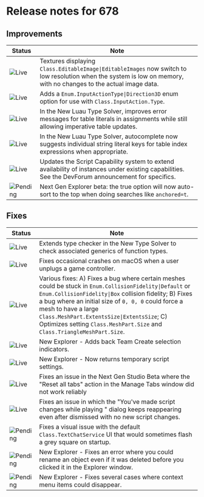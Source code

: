 # Release notes for 678

## Improvements

| Status | Note |
|--------|------|
| ![Live](https://img.shields.io/badge/Live-009E57?style=flat)  | Textures displaying `Class.EditableImage\|EditableImages` now switch to low resolution when the system is low on memory, with no changes to the actual image data. |
| ![Live](https://img.shields.io/badge/Live-009E57?style=flat)  | Adds a `Enum.InputActionType\|Direction3D` enum option for use with `Class.InputAction.Type`. |
| ![Live](https://img.shields.io/badge/Live-009E57?style=flat)  | In the New Luau Type Solver, improves error messages for table literals in assignments while still allowing imperative table updates. |
| ![Live](https://img.shields.io/badge/Live-009E57?style=flat)  | In the New Luau Type Solver, autocomplete now suggests individual string literal keys for table index expressions when appropriate. |
| ![Live](https://img.shields.io/badge/Live-009E57?style=flat)  | Updates the Script Capability system to extend availability of instances under existing capabilities. See the DevForum announcement for specifics. |
| ![Pending](https://img.shields.io/badge/Pending-DEA517?style=flat)  | Next Gen Explorer beta: the true option will now auto-sort to the top when doing searches like `anchored=t`. |
## Fixes

| Status | Note |
|--------|------|
| ![Live](https://img.shields.io/badge/Live-009E57?style=flat)  | Extends type checker in the New Type Solver to check associated generics of function types. |
| ![Live](https://img.shields.io/badge/Live-009E57?style=flat)  | Fixes occasional crashes on macOS when a user unplugs a game controller. |
| ![Live](https://img.shields.io/badge/Live-009E57?style=flat)  | Various fixes: A) Fixes a bug where certain meshes could be stuck in `Enum.CollisionFidelity\|Default` or `Enum.CollisionFidelity\|Box` collision fidelity; B) Fixes a bug where an initial size of `0, 0, 0` could force a mesh to have a large `Class.MeshPart.ExtentsSize\|ExtentsSize`; C) Optimizes setting `Class.MeshPart.Size` and `Class.TriangleMeshPart.Size`. |
| ![Live](https://img.shields.io/badge/Live-009E57?style=flat)  | New Explorer - Adds back Team Create selection indicators. |
| ![Live](https://img.shields.io/badge/Live-009E57?style=flat)  | New Explorer - Now returns temporary script settings. |
| ![Live](https://img.shields.io/badge/Live-009E57?style=flat)  | Fixes an issue in the Next Gen Studio Beta where the "Reset all tabs" action in the Manage Tabs window did not work reliably |
| ![Live](https://img.shields.io/badge/Live-009E57?style=flat)  | Fixes an issue in which the "You've made script changes while playing " dialog keeps reappearing even after dismissed with no new script changes. |
| ![Pending](https://img.shields.io/badge/Pending-DEA517?style=flat)  | Fixes a visual issue with the default `Class.TextChatService` UI that would sometimes flash a grey square on startup. |
| ![Pending](https://img.shields.io/badge/Pending-DEA517?style=flat)  | New Explorer - Fixes an error where you could rename an object even if it was deleted before you clicked it in the Explorer window. |
| ![Pending](https://img.shields.io/badge/Pending-DEA517?style=flat)  | New Explorer - Fixes several cases where context menu items could disappear. |
